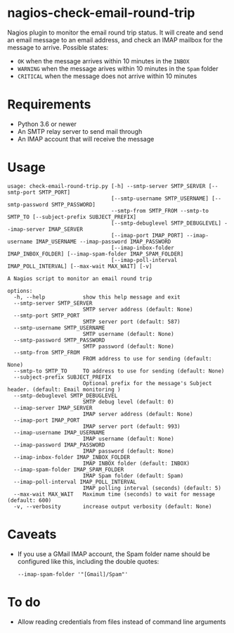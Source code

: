 # nagios-check-email-round-trip

Nagios plugin to monitor the email round trip status. It will create and send an
email message to an email address, and check an IMAP mailbox for the message to
arrive. Possible states:

* `OK` when the message arrives within 10 minutes in the `INBOX`
* `WARNING` when the message arives within 10 minutes in the `Spam` folder
* `CRITICAL` when the message does not arrive within 10 minutes


# Requirements

* Python 3.6 or newer
* An SMTP relay server to send mail through
* An IMAP account that will receive the message


# Usage

```
usage: check-email-round-trip.py [-h] --smtp-server SMTP_SERVER [--smtp-port SMTP_PORT]
                                 [--smtp-username SMTP_USERNAME] [--smtp-password SMTP_PASSWORD]
                                 --smtp-from SMTP_FROM --smtp-to SMTP_TO [--subject-prefix SUBJECT_PREFIX]
                                 [--smtp-debuglevel SMTP_DEBUGLEVEL] --imap-server IMAP_SERVER
                                 [--imap-port IMAP_PORT] --imap-username IMAP_USERNAME --imap-password IMAP_PASSWORD
                                 [--imap-inbox-folder IMAP_INBOX_FOLDER] [--imap-spam-folder IMAP_SPAM_FOLDER]
                                 [--imap-poll-interval IMAP_POLL_INTERVAL] [--max-wait MAX_WAIT] [-v]

A Nagios script to monitor an email round trip

options:
  -h, --help            show this help message and exit
  --smtp-server SMTP_SERVER
                        SMTP server address (default: None)
  --smtp-port SMTP_PORT
                        SMTP server port (default: 587)
  --smtp-username SMTP_USERNAME
                        SMTP username (default: None)
  --smtp-password SMTP_PASSWORD
                        SMTP password (default: None)
  --smtp-from SMTP_FROM
                        FROM address to use for sending (default: None)
  --smtp-to SMTP_TO     TO address to use for sending (default: None)
  --subject-prefix SUBJECT_PREFIX
                        Optional prefix for the message's Subject header. (default: Email monitoring )
  --smtp-debuglevel SMTP_DEBUGLEVEL
                        SMTP debug level (default: 0)
  --imap-server IMAP_SERVER
                        IMAP server address (default: None)
  --imap-port IMAP_PORT
                        IMAP server port (default: 993)
  --imap-username IMAP_USERNAME
                        IMAP username (default: None)
  --imap-password IMAP_PASSWORD
                        IMAP password (default: None)
  --imap-inbox-folder IMAP_INBOX_FOLDER
                        IMAP INBOX folder (default: INBOX)
  --imap-spam-folder IMAP_SPAM_FOLDER
                        IMAP Spam folder (default: Spam)
  --imap-poll-interval IMAP_POLL_INTERVAL
                        IMAP polling interval (seconds) (default: 5)
  --max-wait MAX_WAIT   Maximum time (seconds) to wait for message (default: 600)
  -v, --verbosity       increase output verbosity (default: None)
```

# Caveats

* If you use a GMail IMAP account, the Spam folder name should be configured
  like this, including the double quotes:

  ```
  --imap-spam-folder '"[Gmail]/Spam"'
  ```

# To do

* Allow reading credentials from files instead of command line arguments